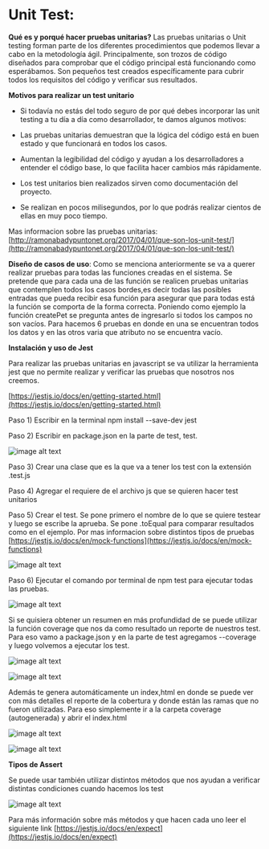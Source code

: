 # Unit Test:

**Qué es y porqué hacer pruebas unitarias?** Las pruebas unitarias o Unit testing forman parte de los diferentes procedimientos que podemos llevar a cabo en la metodología ágil. Principalmente, son trozos de código diseñados para comprobar que el código principal está funcionando como esperábamos. Son pequeños test creados específicamente para cubrir todos los requisitos del código y verificar sus resultados.

**Motivos para realizar un test unitario**

- Si todavía no estás del todo seguro de por qué debes incorporar las unit testing a tu día a día como desarrollador, te damos algunos motivos:

- Las pruebas unitarias demuestran que la lógica del código está en buen estado y que funcionará en todos los casos.

- Aumentan la legibilidad del código y ayudan a los desarrolladores a entender el código base, lo que facilita hacer cambios más rápidamente.

- Los test unitarios bien realizados sirven como documentación del proyecto.

- Se realizan en pocos milisegundos, por lo que podrás realizar cientos de ellas en muy poco tiempo.

Mas informacion sobre las pruebas unitarias: [http://ramonabadypuntonet.org/2017/04/01/que-son-los-unit-test/](http://ramonabadypuntonet.org/2017/04/01/que-son-los-unit-test/)

**Diseño de casos de uso**: Como se menciona anteriormente se va a querer realizar pruebas para todas las funciones creadas en el sistema. Se pretende que para cada una de las función se realicen pruebas unitarias que contemplen todos los casos bordes,es decir todas las posibles entradas que pueda recibir esa función para asegurar que para todas está la función se comporta de la forma correcta. Poniendo como ejemplo la función createPet se pregunta antes de ingresarlo si todos los campos no son vacíos. Para hacemos 6 pruebas en donde en una se encuentran todos los datos y en las otros varia que atributo no se encuentra vacío.

**Instalación y uso de Jest**

Para realizar las pruebas unitarias en javascript se va utilizar la herramienta jest que no permite realizar y verificar las pruebas que nosotros nos creemos.

[https://jestjs.io/docs/en/getting-started.html](https://jestjs.io/docs/en/getting-started.html)

Paso 1) Escribir en la terminal npm install --save-dev jest

Paso 2) Escribir en package.json en la parte de test, test.

![image alt text](readmeImages/image_0.png)

Paso 3) Crear una clase que es la que va a tener los test con la extensión .test.js

Paso 4) Agregar el requiere de el archivo js que se quieren hacer test unitarios

Paso 5) Crear el test. Se pone primero el nombre de lo que se quiere testear y luego se escribe la aprueba. Se pone .toEqual para comparar resultados como en el ejemplo. Por mas informacion sobre distintos tipos de pruebas [https://jestjs.io/docs/en/mock-functions](https://jestjs.io/docs/en/mock-functions)

![image alt text](readmeImages/image_1.png)

Paso 6) Ejecutar el comando por terminal de npm test para ejecutar todas las pruebas.

![image alt text](readmeImages/image_2.png)

Si se quisiera obtener un resumen en más profundidad de se puede utilizar la función coverage que nos da como resultado un reporte de nuestros test. Para eso vamo a package.json y en la parte de test agregamos --coverage y luego volvemos a ejecutar los test.

![image alt text](readmeImages/image_3.png)

![image alt text](readmeImages/image_4.png)

Además te genera automáticamente un index,html en donde se puede ver con más detalles el reporte de la cobertura y donde están las ramas que no fueron utilizadas. Para eso simplemente ir a la carpeta coverage (autogenerada) y abrir el index.html

![image alt text](readmeImages/image_5.png)

![image alt text](readmeImages/image_6.png)

**Tipos de Assert**

Se puede usar también utilizar distintos métodos que nos ayudan a verificar distintas condiciones cuando hacemos los test

![image alt text](readmeImages/image_7.png)

Para más información sobre más métodos y que hacen cada uno leer el siguiente link [https://jestjs.io/docs/en/expect](https://jestjs.io/docs/en/expect)
